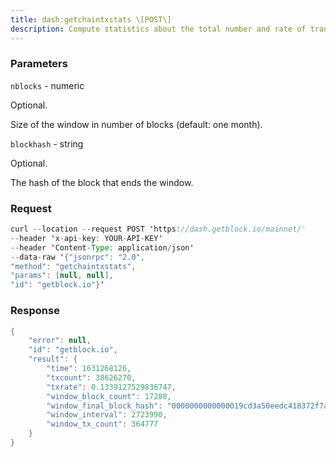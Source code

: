```yaml
---
title: dash:getchaintxstats \[POST\]
description: Compute statistics about the total number and rate of transactions inthe chain.
---
```


### Parameters


`nblocks` - numeric

Optional.

Size of the window in number of blocks (default: one month).

`blockhash` - string

Optional.

The hash of the block that ends the window.

### Request

``` java
curl --location --request POST 'https://dash.getblock.io/mainnet/' 
--header 'x-api-key: YOUR-API-KEY' 
--header 'Content-Type: application/json' 
--data-raw '{"jsonrpc": "2.0",
"method": "getchaintxstats",
"params": [null, null],
"id": "getblock.io"}'
```

###  Response

``` java
{
    "error": null,
    "id": "getblock.io",
    "result": {
        "time": 1631268126,
        "txcount": 38626270,
        "txrate": 0.1339127529836747,
        "window_block_count": 17280,
        "window_final_block_hash": "0000000000000019cd3a50eedc418372f7aa9060d6ded56a769a51a93dfe0e4a",
        "window_interval": 2723990,
        "window_tx_count": 364777
    }
}
```

